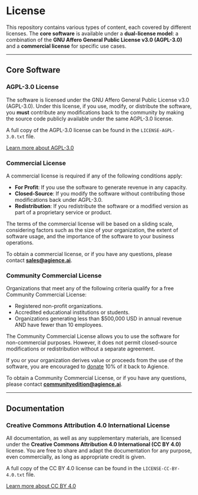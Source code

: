 # License
This repository contains various types of content, each covered by different licenses. The **core software** is available under a **dual-license model**: a combination of the **GNU Affero General Public License v3.0 (AGPL-3.0)** and a **commercial license** for specific use cases.

---

## Core Software

### AGPL-3.0 License
The software is licensed under the GNU Affero General Public License v3.0 (AGPL-3.0). Under this license, if you use, modify, or distribute the software, you **must** contribute any modifications back to the community by making the source code publicly available under the same AGPL-3.0 license.

A full copy of the AGPL-3.0 license can be found in the `LICENSE-AGPL-3.0.txt` file.

[Learn more about AGPL-3.0](https://www.gnu.org/licenses/agpl-3.0.html)

### Commercial License
A commercial license is required if any of the following conditions apply:

- **For Profit**: If you use the software to generate revenue in any capacity.
- **Closed-Source**: If you modify the software without contributing those modifications back under AGPL-3.0.
- **Redistribution**: If you redistribute the software or a modified version as part of a proprietary service or product.

The terms of the commercial license will be based on a sliding scale, considering factors such as the size of your organization, the extent of software usage, and the importance of the software to your business operations.

To obtain a commercial license, or if you have any questions, please contact **sales@agience.ai**.

### Community Commercial License 
Organizations that meet any of the following criteria qualify for a free Community Commercial License:

- Registered non-profit organizations.
- Accredited educational institutions or students.
- Organizations generating less than $500,000 USD in annual revenue AND have fewer than 10 employees. 

The Community Commercial License allows you to use the software for non-commercial purposes. However, it does not permit closed-source modifications or redistribution without a separate agreement. 

If you or your organization derives value or proceeds from the use of the software, you are encouraged to [donate](https://github.com/sponsors/ikailo) 10% of it back to Agience.

To obtain a Community Commercial License, or if you have any questions, please contact **communityedition@agience.ai**.

---

## Documentation 

### Creative Commons Attribution 4.0 International License
All documentation, as well as any supplementary materials, are licensed under the **Creative Commons Attribution 4.0 International (CC BY 4.0)** license. You are free to share and adapt the documentation for any purpose, even commercially, as long as appropriate credit is given.

A full copy of the CC BY 4.0 license can be found in the `LICENSE-CC-BY-4.0.txt` file.

[Learn more about CC BY 4.0](https://creativecommons.org/licenses/by/4.0/)
